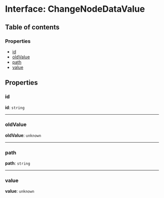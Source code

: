 # Interface: ChangeNodeDataValue

## Table of contents

### Properties

* [id](/en/auto-docs/free-layout-editor/interfaces/ChangeNodeDataValue.md#id)
* [oldValue](/en/auto-docs/free-layout-editor/interfaces/ChangeNodeDataValue.md#oldvalue)
* [path](/en/auto-docs/free-layout-editor/interfaces/ChangeNodeDataValue.md#path)
* [value](/en/auto-docs/free-layout-editor/interfaces/ChangeNodeDataValue.md#value)

## Properties

### id

**id**: `string`

***

### oldValue

**oldValue**: `unknown`

***

### path

**path**: `string`

***

### value

**value**: `unknown`
